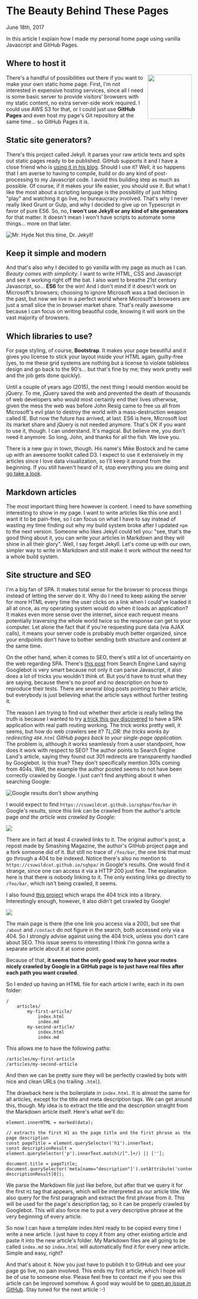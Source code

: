 
# The Beauty Behind These Pages

June 18th, 2017

In this article I explain how I made my personal home page using vanilla Javascript and GitHub Pages.

## Where to host it

<img src="octocat.png" style="width: 120px; float: right; margin-left: 10px">

There's a handful of possibilities out there if you want to make your own static home page. First, I'm not interested in expensive hosting services, since all I need is some basic server to provide visitors' browsers with my static content, no extra server-side work required. I could use AWS S3 for that, or I could just use **GitHub Pages** and even host my page's Git repository at the same time... so GitHub Pages it is.

## Static site generators?

There's this project called Jekyll. It parses your raw article texts and spits out static pages ready to be published. GitHub supports it and I have a close friend who is [using it in his blog][bernardo]. Should I use it? Well, it so happens that I am averse to having to compile, build or do any kind of post-processing to my Javascript code. I avoid this building step as much as possible. Of course, if it makes your life easier, you should use it. But what I like the most about a scripting language is the possibility of just hitting "play" and watching it go live, no bureaucracy involved. That's why I never really liked Grunt or Gulp, and why I decided to give up on Typescript in favor of pure ES6. So, no, **I won't use Jekyll or any kind of site generators** for that matter. It doesn't mean I won't have scripts to automate some things... more on that later.

![Mr. Hyde](mr-hyde.jpg)
<span class="legend">Not this time, Dr. Jekyll!</span>

## Keep it simple and modern

And that's also why I decided to go vanilla with my page as much as I can. *Beauty comes with simplicity*. I want to write HTML, CSS and Javascript and see it working right off the bat. I also want to breathe 21st century Javascript, so... **ES6** for the win! And I don't mind if it doesn't work on Microsoft's browsers; choosing to ignore Microsoft was a bad decision in the past, but now we live in a perfect world where Microsoft's browsers are just a small slice the in browser market share. That's really awesome because I can focus on writing beautiful code, knowing it will work on the vast majority of browsers.

## Which libraries to use?

For page styling, of course, **Bootstrap**. It makes your page beautiful and it gives you license to stick your layout inside your HTML again, guilty-free (yes, to me these grid systems are nothing but a license to violate tableless design and go back to the 90's... but that's fine by me; they work pretty well and the job gets done quickly).

Until a couple of years ago (2015), the next thing I would mention would be jQuery. To me, jQuery saved the web and prevented the death of thousands of web developers who would most certainly end their lives otherwise, given the mess the web was before John Resig came to free us all from Microsoft's evil plan to destroy the world with a mass-destruction weapon called IE. But now the future has arrived, at last. ES6 is here, Microsoft lost its market share and jQuery is not needed anymore. That's OK if you want to use it, though. I can understand. It's magical. But believe me, you don't need it anymore. So long, John, and thanks for all the fish. We love you.

There is a new guy in town, though. His name's Mike Bostock and he came up with an awesome toolkit called D3. I expect to use it extensively in my articles since I love data visualization, so I'll keep it around from the beginning. If you still haven't heard of it, stop everything you are doing and [go take a look][d3].

## Markdown articles

The most important thing here however is content. I need to have something interesting to show in my page. I want to write articles like this one and I want it to be pain-free, so I can focus on what I have to say instead of wasting my time finding out why my build system broke after I updated `npm` to the next version. Someone who likes Jekyll could tell you: "see, that's the good thing about it, you can write your articles in Markdown and they will shine in all their glory". Well, I say forget Jekyll. Let's come up with our own, simpler way to write in Markdown and still make it work without the need for a whole build system.

<!--
  TELL ABOUT HOW MY INITIAL IDEA WAS TO RENDER EVERYTHING ON THE BROWSER AND JUST HAVE PLAIN MARKDOWN FILES AT DEVELOPMENT TIME, BUT IT ALL WENT DOWN THE DRAIN WHEN I STARTED TO FIND OUT GOOGLE BOT DOES NOT GO WELL WITH JAVASCRIPT, DESPITE WHAT PEOPLE HAVE BEEN SAYING LATELY.

  For instance, if you Google "site:luciopaiva.com about", you will find my About page. Google will show "D3 Brush Tutorial - Lucio Paiva" as the title, since I left it by accident inside the <title> tag, although my Javascript overwrites it as soon as my Markdown article gets loaded. This means it didn't wait for my Javascript to run to collect the title! Moreover, the snippet also didn't show the article contents. It showed my header *and* footer stuff, meaning it would have shown my article if that was the case that it would wait for my Javascript to run. So the bottom line is: Googlebot still has difficulty to process Javascript nowadays.
-->

<!--

And here comes [marked][marked] to the rescue. It does on-the-fly Markdown parsing on the client side; so no need to pre-process anything. You can happily write your article and then call marked to parse it for you. Heck, you can even write it in a separate file and make Javascript load it for you inside your HTML:

    window.addEventListener('load', () => {
        d3.text('index.md', (error, data) => {
            const element = document.getElementById('contents');
            element.innerHTML = marked(data);
        });
    });

The code first waits for the `load` event to be triggered, meaning the page has finished loading. When that happens, it asks `d3` to load our Markdown file as plain text, which then gets passed to `marked` so it can turn the article into proper HTML and stuff it into a `div` element we have just for that.

As of the time of this writing, marked seems to be in limbo. His author is not maintaining it anymore and, although it granted commit access to some people in the community, it still has tons of pull requests to be reviewed and people are starting to talk about a fork of the project under a new name. For now, however, marked is still the best way to go, it seems. I can say it's working pretty well for me.

Marked parses code blocks as plain text. If you want syntax highlighting, though, it exposes a callback where you can plug your favorite highlighting tool. I'm using Highlight.js here. It allows you to select among several available styles and it even lets you pick which languages you want to support, contributing to let your final page size as small as possible. Here's how I'm using it:

    marked.setOptions({
        highlight: code => hljs.highlightAuto(code).value
    });

`hljs` is the global exported by Highlight.js. What you have to do is register a callback for when Marked detects code which could undergo syntax highlighting. Although it works pretty well, there's one glitch I had to fix regarding `pre` elements' background color. As Marked handles only `pre` elements' contents to the highlighter, the highlighter is not able to modify `pre`s' attributes themselves. This means Highlight.js can't add `hljs` class to `pre` elements and its CSS script is then not able to properly add a background color to them. To fix this, I had to write the following patch inside my Javascript file, right after Marked ran:

    // marked does not let Hightlight.js add `hljs` class to pre elements as it should
    for (const pre of element.querySelectorAll('pre')) {
        pre.classList.add('hljs');
    }

With that, my basic script is able to load, parse and do syntax highlighting to all my articles from now on and I don't have to worry about any of that anymore. Cool!

-->

## Site structure and SEO

I'm a big fan of SPA. It makes total sense for the browser to process things instead of letting the server do it. Why do I need to keep asking the server for more HTML every time the user clicks on a link when I could've loaded it all at once, as my operating system would do when it loads an application? It makes even more sense over the internet, since each request means potentially traversing the whole world twice so the response can get to your computer. Let alone the fact that if you're requesting pure data (via AJAX calls), it means your server code is probably much better organized, since your endpoints don't have to bother sending both structure and content at the same time.

On the other hand, when it comes to SEO, there's still a lot of uncertainty on the web regarding SPA. There's [this post][search-engine-land-article] from Search Engine Land saying Googlebot is very smart because not only it can parse Javascript, it also does a lot of tricks you wouldn't think of. But you'd have to trust what they are saying, because there's no proof and no description on how to reproduce their tests. There are several blog posts pointing to their article, but everybody is just believing what the article says without further testing it.

The reason I am trying to find out whether their article is really telling the truth is because I wanted to try [a trick this guy discovered][daniel-buchner-article] to have a SPA application with real path routing working. The trick works pretty well, it seems, but how do web crawlers see it? *TL;DR: the tricks works by redirecting `404.html` GitHub pages back to your single-page application.* The problem is, although it works seamlessly from a user standpoint, how does it work with respect to SEO? The author points to Search Engine Land's article, saying they found out 301 redirects are transparently handled by Googlebot. Is this true? They don't specifically mention 301s coming from 404s. Well, the example the author posted seems to not have been correctly crawled by Google. I just can't find anything about it when searching Google:

![Google results don't show anything](csuwildcat.png)

I would expect to find `https://csuwildcat.github.io/sghpa/foo/bar` in Google's results, since this link can be crawled from the author's article page *and the article was crawled by Google*:

![](csuwildcat-2.png)

There are in fact at least 4 crawled links to it. The original author's post, a repost made by Smashing Magazine, the author's GitHub project page and a fork someone did of it. But still no trace of `/foo/bar`, the one link that must go through a 404 to be indexed. Notice there's also no mention to `https://csuwildcat.github.io/sghpa/` in Google's results. One would find it strange, since one can access it via a HTTP 200 just fine. The explanation here is that there is nobody linking to it. The only existing links go directly to `/foo/bar`, which isn't being crawled, it seems.

I also found [this project][pikachu] which wraps the 404 trick into a library. Interestingly enough, however, it also didn't get crawled by Google!

![](pikachu.png)

The main page is there (the one link you access via a 200), but see that `/about` and `/contact` do not figure in the search, both accessed only via a 404. So I strongly advise against using the 404 trick, unless you don't care about SEO. This issue seems to interesting I think I'm gonna write a separate article about it at some point.

Because of that, **it seems that the only good way to have your routes nicely crawled by Google in a GitHub page is to just have real files after each path you want crawled**.

So I ended up having an HTML file for each article I write, each in its own folder:

    /
        articles/
            my-first-article/
                index.html
                index.md
            my-second-article/
                index.html
                index.md

This allows me to have the following paths:

    /articles/my-first-article
    /articles/my-second-article

And then we can be pretty sure they will be perfectly crawled by bots with nice and clean URLs (no trailing `.html`).

The drawback here is the boilerplate in `index.html`. It is almost the same for all articles, except for the title and meta description tags. We can get around this, though. My idea is to extract the title and the description straight from the Markdown article itself. Here's what we'll do:

    element.innerHTML = marked(data);

    // extracts the first H1 as the page title and the first phrase as the page description
    const pageTitle = element.querySelector('h1').innerText;
    const descriptionResult = element.querySelector('p').innerText.match(/[^.]+/) || [''];

    document.title = pageTitle;
    document.querySelector('meta[name="description"]').setAttribute('content', descriptionResult[0]);

We parse the Markdown file just like before, but after that we query it for the first `H1` tag that appears, which will be interpreted as our article title. We also query for the first paragraph and extract the first phrase from it. This will be used for the page's description tag, so it can be properly crawled by Googlebot. This will also force me to put a very descriptive phrase at the very beginning of every article.

So now I can have a template index.html ready to be copied every time I write a new article. I just have to copy it from any other existing article and paste it into the new article's folder. My Markdown files are all going to be called `index.md` so `index.html` will automatically find it for every new article. Simple and easy, right?

And that's about it. Now you just have to publish it to GitHub and see your page go live, no pain involved. This ends my first article, which I hope will be of use to someone else. Please feel free to contact me if you see this article can be improved somehow. A good way would be to [open an issue in GitHub][github-issue]. Stay tuned for the next article :-)

[bernardo]: http://www.bernardopacheco.net
[marked]: https://github.com/chjj/marked
[d3]: https://d3js.org
[search-engine-land-article]: http://searchengineland.com/tested-googlebot-crawls-javascript-heres-learned-220157
[daniel-buchner-article]: http://www.backalleycoder.com/2016/05/13/sghpa-the-single-page-app-hack-for-github-pages
[pikachu]: https://websemantics.github.io/gh-pages-spa
[github-issue]: https://github.com/luciopaiva/luciopaiva.github.io/issues
